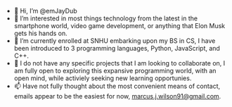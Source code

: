 - 👋 Hi, I’m @emJayDub 
- 👀 I’m interested in most things technology from the latest in the smartphone world, video game development, or anything that Elon Musk gets his hands on. 
- 🌱 I’m currently enrolled at SNHU embarking upon my BS in CS, I have been introduced to 3 programming languages, Python, JavaScript, and C++.
- 💞️ I do not have any specific projects that I am looking to collaborate on, I am fully open to exploring this expansive programming world, with an open mind, while activiely seeking new learning opportunies.
- 📫 Have not fully thought about the most convenient means of contact, emails appear to be the easiest for now, marcus.j.wilson91@gmail.com.

<!---
emJayDub/emJayDub is a ✨ special ✨ repository because its `README.md` (this file) appears on your GitHub profile.
You can click the Preview link to take a look at your changes.
--->
